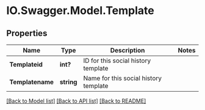 # IO.Swagger.Model.Template
## Properties

Name | Type | Description | Notes
------------ | ------------- | ------------- | -------------
**Templateid** | **int?** | ID for this social history template | 
**Templatename** | **string** | Name for this social history template | 

[[Back to Model list]](../README.md#documentation-for-models) [[Back to API list]](../README.md#documentation-for-api-endpoints) [[Back to README]](../README.md)

